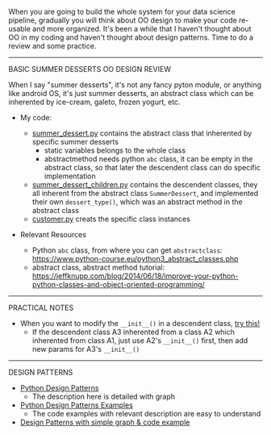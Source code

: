 When you are going to build the whole system for your data science pipeline, gradually you will think about OO design to make your code re-usable and more organized. It's been a while that I haven't thought about OO in my coding and haven't thought about design patterns. Time to do a review and some practice.

*************************************************************************************

BASIC SUMMER DESSERTS OO DESIGN REVIEW

When I say "summer desserts", it's not any fancy pyton module, or anything like android OS, it's just summer desserts, an abstract class which can be inherented by ice-cream, galeto, frozen yogurt, etc.

* My code: 
  * [summer_dessert.py][1] contains the abstract class that inherented by specific summer desserts
    * static variables belongs to the whole class
    * abstractmethod needs python `abc` class, it can be empty in the abstract class, so that later the descendent class can do specific implementation
  * [summer_dessert_children.py][2] contains the descendent classes, they all inherent from the abstract class `SummerDessert`, and implemented their own `dessert_type()`, which was an abstract method in the abstract class
  * [customer.py][3] creats the specific class instances

* Relevant Resources
  * Python `abc` class, from where you can get `abstractclass`: https://www.python-course.eu/python3_abstract_classes.php
  * abstract class, abstract method tutorial: https://jeffknupp.com/blog/2014/06/18/improve-your-python-python-classes-and-object-oriented-programming/


*************************************************************************************

PRACTICAL NOTES

* When you want to modify the `__init__()` in a descendent class, [try this!][5]
  * If the descendent class A3 inherented from a class A2 which inherented from class A1, just use A2's `__init__()` first, then add new params for A3's `__init__()` 
 
*************************************************************************************

DESIGN PATTERNS

* [Python Design Patterns][6]
  * The description here is detailed with graph
* [Python Design Patterns Examples][7]
  * The code examples with relevant description are easy to understand
* [Design Patterns with simple graph & code example][4]


[1]:https://github.com/hanhanwu/Hanhan_Data_Science_Practice/blob/master/Python_OO_Design/basic_design_summer_dessert/summer_dessert.py  
[2]:https://github.com/hanhanwu/Hanhan_Data_Science_Practice/blob/master/Python_OO_Design/basic_design_summer_dessert/summer_dessert_children.py
[3]:https://github.com/hanhanwu/Hanhan_Data_Science_Practice/blob/master/Python_OO_Design/basic_design_summer_dessert/customer.py
[4]:http://www.oodesign.com/
[5]:https://www.python-course.eu/python3_inheritance.php
[6]:https://refactoring.guru/design-patterns/python
[7]:https://github.com/faif/python-patterns
